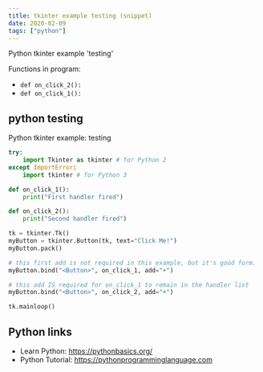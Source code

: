 ```yaml
---
title: tkinter example testing (snippet)
date: 2020-02-09
tags: ["python"]
---
```

Python tkinter example 'testing'

Functions in program: 
* `def on_click_2():`
* `def on_click_1():`

## python testing

Python tkinter example: testing

```python
try:
    import Tkinter as tkinter # for Python 2
except ImportError:
    import tkinter # for Python 3

def on_click_1():
    print("First handler fired")

def on_click_2():
    print("Second handler fired")

tk = tkinter.Tk()
myButton = tkinter.Button(tk, text="Click Me!")
myButton.pack()

# this first add is not required in this example, but it's good form.
myButton.bind("<Button>", on_click_1, add="+")

# this add IS required for on_click_1 to remain in the handler list
myButton.bind("<Button>", on_click_2, add="+")

tk.mainloop()

```

## Python links

- Learn Python: https://pythonbasics.org/
- Python Tutorial: https://pythonprogramminglanguage.com

